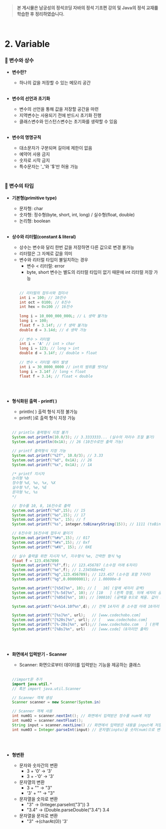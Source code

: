 >**본 게시물은 남궁성의 정석코딩 자바의 정석 기초편 강의 및 Java의 정석 교재를 학습한 후 정리하였습니다.**

</br>

# 2. Variable
### 📌 변수와 상수

* **변수란?**

  * 하나의 값을 저장할 수 있는 메모리 공간
  <br/><br/>

* **변수의 선언과 초기화**

  * 변수의 선언을 통해 값을 저장할 공간을 마련
  * 지역변수는 사용되기 전에 반드시 초기화 진행
  * 클래스변수와 인스턴스변수는 초기화를 생략할 수 있음
  <br/><br/>

* **변수의 명명규칙**

  * 대소문자가 구분되며 길이에 제한이 없음
  * 예약어 사용 금지
  * 숫자로 시작 금지
  * 특수문자는 '_'와 '$'만 허용 가능
  <br/><br/>

###  📌 변수의 타입
* **기본형(primitive type)**

  * 문자형: char
  * 숫자형: 정수형(byte, short, int, long) / 실수형(float, double)
  * 논리형: boolean
  <br/><br/>

* **상수와 리터럴(constant & literal)**
  * 상수는 변수와 달리 한번 값을 저장하면 다른 값으로 변경 불가능
  * 리터럴은 그 자체로 값을 의미
  * 변수와 리터럴 타입이 불일치하는 경우 
    * 변수 < 리터럴: error
    * byte, short 변수는 별도의 리터럴 타입이 없기 때문에 int 리터럴 저장 가능
    <br/><br/>
    ```java
    // 리터럴의 접두사와 접미사
    int i = 100; // 10진수
    int oct = 0100; // 8진수
    int hex = 0x100 // 16진수
 
    long i = 10_000_000_000L; // L 생략 불가능
    long i = 100; 
    float f = 3.14f; // f 생략 불가능
    double d = 3.14d; // d 생략 가능
 
    // 변수 > 리터럴 
    int i = 'A' // int > char
    long i = 123; // long > int
    double d = 3.14f; // double > float
 
    // 변수 < 리터럴 에러 발생
    int i = 30_0000_0000 // int의 범위를 벗어남
    long i = 3.14f // long < float
    float f = 3.14; // float < double 
     ```
    <br/><br/>

* **형식화된 출력 - printf( )**
  
  * println( ) 출력 형식 지정 불가능
  * printf( )로 출력 형식 지정 가능
  <br/><br/>
  ```java
  // println 출력형식 지정 불가
  System.out.println(10.0/3); // 3.3333333... (실수의 자리수 조절 불가)
  System.out.println(0x1A); // 26 (10진수로만 출력 가능)
  
  // printf 출력형식 지정 가능
  System.out.printf("%2f", 10.0/3); // 3.33
  System.out.printf("%d", 0x1A); // 26
  System.out.printf("%x", 0x1A); // 1A
  
  /* printf 지시자
  논리형 %b
  정수형 %d, %o, %x, %X
  실수형 %f, %e, %E
  문자형 %c, %s
  */
  
  // 정수를 10, 8, 16진수로 출력
  System.out.printf("%d",15); // 15
  System.out.printf("%o",15); // 17
  System.out.printf("%x", 15); // f
  System.out.printf("%s", integer.toBinaryString(15)); // 1111 (toBinaryString 정수>2진수 변환 메소드)
  
  // 8진수와 16진수에 접두사 붙이기
  System.out.printf("%#o",15); // 017
  System.out.printf("%#x",15); // 0xf
  System.out.printf("%#X", 15); // 0XE
  
  // 실수 출력을 위한 지시자 %f, 지수형식 %e, 간략한 형식 %g
  float f = 123.4567890
  System.out.printf("%f",f); // 123.456787 (소수점 아래 6자리)
  System.out.printf("%e",f); // 1.234568e+02
  System.out.printf("%g",123.456789); // 123.457 (소수점 포함 7자리)
  System.out.printf("%g",0.00000001); // 1.00000e-8
  
  System.out.printf("[%5d]%n", 10); // [   10] (앞에 세자리 공백)
  System.out.printf("[%-5d]%n", 10); // [10   ] (왼쪽 정렬, 뒤에 세자리 공백)
  System.out.printf("[%05d]%n", 10); // [00010] (공백을 0으로 채움. 값이 지정한 자리수보다 큰 경우 짤리지 않고 모두 출력)
  
  System.out.printf("d=%14.10f%n",d); // 전체 14자리 중 소수점 아래 10자리
  
  System.out.printf("[%s]%n", url);   // [www.codechobo.com]
  System.out.printf("[%20s]%n", url); // [   www.codechobo.com]
  System.out.printf("[%-20s]%n", url);// [www.codechobo.com   ] (왼쪽 정렬)
  System.out.printf("[%8s]%n", url)   // [www.code] (8자리만 출력)
  ```
  <br/><br/>

* **화면에서 입력받기 - Scanner**
  * Scanner: 화면으로부터 데이터를 입력받는 기능을 제공하는 클래스
  <br/><br/>
  ```java
  //import문 추가
  import java.util.* 
  // 혹은 import java.util.Scanner
  
  // Scanner 객체 생성
  Scanner scanner = new Scanner(System.in)
  
  // Scanner 객체 사용
  int num01 = scanner.nextInt(); // 화면에서 입력받은 정수를 num에 저장
  int num02 = scanner.nextFloat();
  String input = scanner.nextLine() // 화면에서 입력받은 내용을 input에 저장
  int num03 = Integer.parseInt(input) // 문자열(inptu)을 숫자(num)으로 변환
  ```
  <br/><br/>

* **형변환**

  * 문자와 숫자간의 변환
    * 3 + '0' → '3'
    * 3 + -'0' → '3' 
  * 문자열의 변환
    * 3 + "" → "3"
    * '3' + "" → "3"
  * 문자열을 숫자로 변환
    * "3" → (Integer.parseInt("3")) 3 
    * "3.4" → (Double.parseDouble("3.4") 3.4
  * 문자열을 문자로 변환
    * "3" →(charAt(0)) '3' 